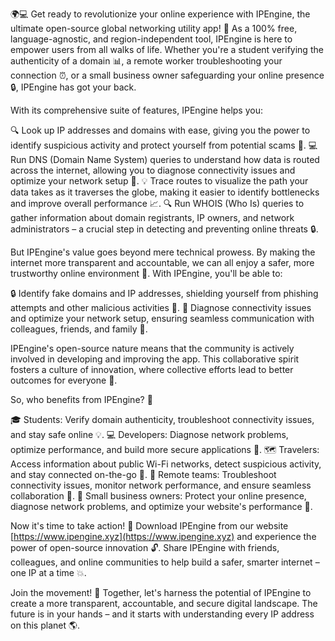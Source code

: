 🌍💻 Get ready to revolutionize your online experience with IPEngine, the ultimate open-source global networking utility app! 🚀 As a 100% free, language-agnostic, and region-independent tool, IPEngine is here to empower users from all walks of life. Whether you're a student verifying the authenticity of a domain 📊, a remote worker troubleshooting your connection ⏰, or a small business owner safeguarding your online presence 🔒, IPEngine has got your back.

With its comprehensive suite of features, IPEngine helps you:

🔍 Look up IP addresses and domains with ease, giving you the power to identify suspicious activity and protect yourself from potential scams 🚫.
💻 Run DNS (Domain Name System) queries to understand how data is routed across the internet, allowing you to diagnose connectivity issues and optimize your network setup 💪.
💡 Trace routes to visualize the path your data takes as it traverses the globe, making it easier to identify bottlenecks and improve overall performance 📈.
🔍 Run WHOIS (Who Is) queries to gather information about domain registrants, IP owners, and network administrators – a crucial step in detecting and preventing online threats 🔒.

But IPEngine's value goes beyond mere technical prowess. By making the internet more transparent and accountable, we can all enjoy a safer, more trustworthy online environment 🌟. With IPEngine, you'll be able to:

🔒 Identify fake domains and IP addresses, shielding yourself from phishing attempts and other malicious activities 👻.
💪 Diagnose connectivity issues and optimize your network setup, ensuring seamless communication with colleagues, friends, and family 📱.

IPEngine's open-source nature means that the community is actively involved in developing and improving the app. This collaborative spirit fosters a culture of innovation, where collective efforts lead to better outcomes for everyone 🌈.

So, who benefits from IPEngine? 🤔

🎓 Students: Verify domain authenticity, troubleshoot connectivity issues, and stay safe online 💡.
💻 Developers: Diagnose network problems, optimize performance, and build more secure applications 🔧.
🗺️ Travelers: Access information about public Wi-Fi networks, detect suspicious activity, and stay connected on-the-go 📱.
💼 Remote teams: Troubleshoot connectivity issues, monitor network performance, and ensure seamless collaboration 🌈.
🏢 Small business owners: Protect your online presence, diagnose network problems, and optimize your website's performance 💸.

Now it's time to take action! 🚀 Download IPEngine from our website [https://www.ipengine.xyz](https://www.ipengine.xyz) and experience the power of open-source innovation 🔓. Share IPEngine with friends, colleagues, and online communities to help build a safer, smarter internet – one IP at a time 💥.

Join the movement! 🌈 Together, let's harness the potential of IPEngine to create a more transparent, accountable, and secure digital landscape. The future is in your hands – and it starts with understanding every IP address on this planet 🌎.